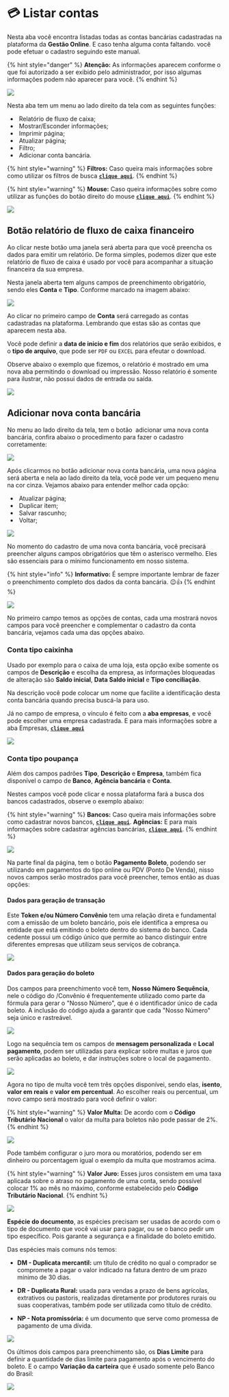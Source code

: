 # 💳 Listar contas

Nesta aba você encontra listadas todas as contas bancárias cadastradas na plataforma da **Gestão Online**. E caso tenha alguma conta faltando. você pode efetuar o cadastro seguindo este manual.

{% hint style="danger" %}
**Atenção:** As informações aparecem conforme o que foi autorizado a ser exibido pelo administrador, por isso algumas informações podem não aparecer para você.
{% endhint %}

![](/erp-v2/assets/funcionalidades/financeiro/aba_listar_contas.gif)

Nesta aba tem um menu ao lado direito da tela com as seguintes funções:

- <img src="/erp-v2/assets/icon_grafico.png" alt="" data-size="line"> Relatório de fluxo de caixa;
- <img src="/erp-v2/assets/icon_exibir.png" alt="" data-size="line"> Mostrar/Esconder informações;
- <img src="/erp-v2/assets/icon_imprimir.png" alt="" data-size="line"> Imprimir página;
- <img src="/erp-v2/assets/icon_atualizar.png" alt="" data-size="line"> Atualizar página;
- <img src="/erp-v2/assets/icon_filtro.png" alt="" data-size="line"> Filtro;
- <img src="/erp-v2/assets/icon_add.png" alt="" data-size="line"> Adicionar conta bancária.

{% hint style="warning" %}
**Filtros:** Caso queira mais informações sobre como utilizar os filtros de busca [**`clique aqui`**](/erp-v2/primeiro_acesso/filtros.md).
{% endhint %}

{% hint style="warning" %}
**Mouse:** Caso queira informações sobre como utilizar as funções do botão direito do mouse [**`clique aqui`**](https://docs.gestao.plus/erp-v2/primeiro_acesso/atalhos_internos#menu-botao-direito-do-mouse).
{% endhint %}

![](/erp-v2/assets/funcionalidades/financeiro/aba_listar_contas_menu.png)

## Botão relatório de fluxo de caixa financeiro

Ao clicar neste botão uma janela será aberta para que você preencha os dados para emitir um relatório. De forma simples, podemos dizer que este relatório de fluxo de caixa é usado por você para acompanhar a situação financeira da sua empresa.

Nesta janela aberta tem alguns campos de preenchimento obrigatório, sendo eles **Conta** e **Tipo**. Conforme marcado na imagem abaixo:

![](/erp-v2/assets/funcionalidades/financeiro/aba_listar_contas_btn_fluxo_caixa.png)

Ao clicar no primeiro campo de **Conta** será carregado as contas cadastradas na plataforma. Lembrando que estas são as contas que aparecem nesta aba.

Você pode definir a **data de inicio e fim** dos relatórios que serão exibidos, e o **tipo de arquivo**, que pode ser `PDF` ou `EXCEL` para efeutar o download.

Observe abaixo o exemplo que fizemos, o relatório é mostrado em uma nova aba permitindo o download ou impressão. Nosso relatório é somente para ilustrar, não possui dados de entrada ou saída.

![](/erp-v2/assets/funcionalidades/financeiro/aba_listar_contas_btn_fluxo_caixa_conta.gif)

## Adicionar nova conta bancária

No menu ao lado direito da tela, tem o botão <img src="/erp-v2/assets/icon_add.png" alt="" data-size="line"> adicionar uma nova conta bancária, confira abaixo o procedimento para fazer o cadastro corretamente:

![](/erp-v2/assets/funcionalidades/financeiro/aba_listar_contas_add.png)

Após clicarmos no botão adicionar nova conta bancária, uma nova página será aberta e nela ao lado direito da tela, você pode ver um pequeno menu na cor cinza. Vejamos abaixo para entender melhor cada opção:

- <img src="/erp-v2/assets/icon_atualizar.png" alt="" data-size="line"> Atualizar página;   
- <img src="/erp-v2/assets/icon_duplicar.png" alt="" data-size="line"> Duplicar item;
- <img src="/erp-v2/assets/icon_salvar.png" alt="" data-size="line"> Salvar rascunho;
- <img src="/erp-v2/assets/icon_voltar.png" alt="" data-size="line"> Voltar;

![](/erp-v2/assets/funcionalidades/financeiro/aba_listar_add_menu.png)

No momento do cadastro de uma nova conta bancária, você precisará preencher alguns campos obrigatórios que têm o asterisco vermelho. Eles são essenciais para o mínimo funcionamento em nosso sistema.

{% hint style="info" %}
**Informativo:** É sempre importante lembrar de fazer o preenchimento completo dos dados da conta bancária. 😉👍
{% endhint %}

![](/erp-v2/assets/funcionalidades/financeiro/aba_listar_add_conta.png)

No primeiro campo temos as opções de contas, cada uma mostrará novos campos para você preencher e complementar o cadastro da conta bancária, vejamos cada uma das opções abaixo.

### Conta tipo caixinha

Usado por exemplo para o caixa de uma loja, esta opção exibe somente os campos de **Descrição** e escolha da empresa, as informações bloqueadas de alteração são **Saldo inicial**, **Data Saldo inicial** e **Tipo conciliação**.

Na descrição você pode colocar um nome que facilite a identificação desta conta bancária quando precisa buscá-la para uso.

Já no campo de empresa, o vínculo é feito com a **aba empresas**, e você pode escolher uma empresa cadastrada. E para mais informações sobre a aba Empresas, [**`clique aqui`**](/erp-v2/funcionalidades/parametrizacoes/empresas.md)

![](/erp-v2/assets/funcionalidades/financeiro/aba_listar_add_conta_caixinha.png)

### Conta tipo poupança

Além dos campos padrões **Tipo**, **Descrição** e **Empresa**, também fica disponível o campo de **Banco**, **Agência bancária** e **Conta**.

Nestes campos você pode clicar e nossa plataforma fará a busca dos bancos cadastrados, observe o exemplo abaixo:

{% hint style="warning" %}
**Bancos:** Caso queira mais informações sobre como cadastrar novos bancos, [**`clique aqui`**](/erp-v2/funcionalidades/financeiro/bancos.md).
**Agências:** E para mais informações sobre cadastrar agências bancárias, [**`clique aqui`**](/erp-v2/funcionalidades/financeiro/agencia_bancaria.md).
{% endhint %}

![](/erp-v2/assets/funcionalidades/financeiro/aba_listar_add_conta_poupanca.gif)

Na parte final da página, tem o botão **Pagamento Boleto**, podendo ser utilizando em pagamentos do tipo online ou PDV (Ponto De Venda), nisso novos campos serão mostrados para você preencher, temos então as duas opções:

#### Dados para geração de transação

Este **Token e/ou Número Convênio** tem uma relação direta e fundamental com a emissão de um boleto bancário, pois ele identifica a empresa ou entidade que está emitindo o boleto dentro do sistema do banco. Cada cedente possui um código único que permite ao banco distinguir entre diferentes empresas que utilizam seus serviços de cobrança.

![](/erp-v2/assets/funcionalidades/financeiro/aba_listar_add_conta_poupanca_convenio.png)

#### Dados para geração do boleto

Dos campos para preenchimento você tem, **Nosso Número Sequência**, nele o código do /Convênio é frequentemente utilizado como parte da fórmula para gerar o "Nosso Número", que é o identificador único de cada boleto. A inclusão do código ajuda a garantir que cada "Nosso Número" seja único e rastreável.

![](/erp-v2/assets/funcionalidades/financeiro/aba_listar_add_conta_poupanca_boleto_nosso_numero.png)

Logo na sequência tem os campos de **mensagem personalizada** e **Local pagamento**, podem ser utilizadas para explicar sobre multas e juros que serão aplicadas ao boleto, e dar instruções sobre o local de pagamento.

![](/erp-v2/assets/funcionalidades/financeiro/aba_listar_add_conta_poupanca_boleto_mensagens.png)

Agora no tipo de multa você tem três opções disponívei, sendo elas, **isento**, **valor em reais** e **valor em percentual**. Ao escolher reais ou percentual, um novo campo será mostrado para você definir o valor:

{% hint style="warning" %}
**Valor Multa:** De acordo com o **Código Tributário Nacional** o valor da multa para boletos não pode passar de 2%.
{% endhint %}

![](/erp-v2/assets/funcionalidades/financeiro/aba_listar_add_conta_poupanca_boleto_multa.png)

Pode também configurar o juro mora ou moratórios, podendo ser em dinheiro ou porcentagem igual o exemplo da multa que mostramos acima.

{% hint style="warning" %}
**Valor Juro:** Esses juros consistem em uma taxa aplicada sobre o atraso no pagamento de uma conta, sendo possível colocar 1% ao mês no máximo, conforme estabelecido pelo **Código Tributário Nacional**.
{% endhint %}

![](/erp-v2/assets/funcionalidades/financeiro/aba_listar_add_conta_poupanca_boleto_juro.png)

**Espécie do documento**, as espécies precisam ser usadas de acordo com o tipo de documento que você vai usar para pagar, ou se o banco pedir um tipo específico. Pois garante a segurança e a finalidade do boleto emitido.

Das espécies mais comuns nós temos:

- **DM - Duplicata mercantil:** um título de crédito no qual o comprador se compromete a pagar o valor indicado na fatura dentro de um prazo mínimo de 30 dias.

- **DR - Duplicata Rural:** usada para vendas a prazo de bens agrícolas, extrativos ou pastoris, realizadas diretamente por produtores rurais ou suas cooperativas, também pode ser utilizada como título de crédito.

- **NP - Nota promissória:** é um documento que serve como promessa de pagamento de uma dívida.

![](/erp-v2/assets/funcionalidades/financeiro/aba_listar_add_conta_poupanca_boleto_especie.png)

Os últimos dois campos para preenchimento são, os **Dias Limite** para definir a quantidade de dias limite para pagamento após o vencimento do boleto. E o campo **Variação da carteira** que é usado somente pelo Banco do Brasil:

![](/erp-v2/assets/funcionalidades/financeiro/aba_listar_add_conta_poupanca_boleto_dias_variacao.png)

<br>

<br>